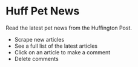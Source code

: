 # Huff Pet News

Read the latest pet news from the Huffington Post. 

* Scrape new articles
* See a full list of the latest articles
* Click on an article to make a comment
* Delete comments 